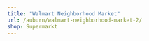 ```yaml
---
title: "Walmart Neighborhood Market"
url: /auburn/walmart-neighborhood-market-2/
shop: Supermarkt
---
```

